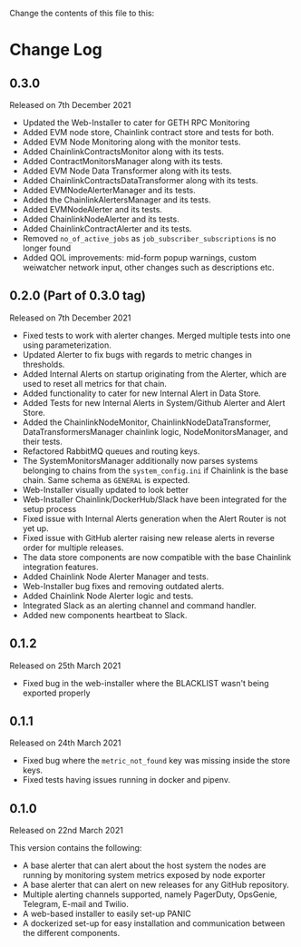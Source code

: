 Change the contents of this file to this:

# Change Log

## 0.3.0

Released on 7th December 2021

- Updated the Web-Installer to cater for GETH RPC Monitoring
- Added EVM node store, Chainlink contract store and tests for both.
- Added EVM Node Monitoring along with the monitor tests.
- Added ChainlinkContractsMonitor along with its tests.
- Added ContractMonitorsManager along with its tests.
- Added EVM Node Data Transformer along with its tests.
- Added ChainlinkContractsDataTransformer along with its tests.
- Added EVMNodeAlerterManager and its tests.
- Added the ChainlinkAlertersManager and its tests.
- Added EVMNodeAlerter and its tests.
- Added ChainlinkNodeAlerter and its tests.
- Added ChainlinkContractAlerter and its tests.
- Removed `no_of_active_jobs` as `job_subscriber_subscriptions` is no longer found
- Added QOL improvements: mid-form popup warnings, custom weiwatcher network input, other changes such as descriptions etc.

## 0.2.0 (Part of 0.3.0 tag)

Released on 7th December 2021

- Fixed tests to work with alerter changes. Merged multiple tests into one using parameterization.
- Updated Alerter to fix bugs with regards to metric changes in thresholds.
- Added Internal Alerts on startup originating from the Alerter, which are used to reset all metrics for that chain.
- Added functionality to cater for new Internal Alert in Data Store.
- Added Tests for new Internal Alerts in System/Github Alerter and Alert Store.
- Added the ChainlinkNodeMonitor, ChainlinkNodeDataTransformer, DataTransformersManager chainlink logic, NodeMonitorsManager, and their tests.
- Refactored RabbitMQ queues and routing keys.
- The SystemMonitorsManager additionally now parses systems belonging to chains from the `system_config.ini` if Chainlink is the base chain. Same schema as `GENERAL` is expected.
- Web-Installer visually updated to look better
- Web-Installer Chainlink/DockerHub/Slack have been integrated for the setup process
- Fixed issue with Internal Alerts generation when the Alert Router is not yet up.
- Fixed issue with GitHub alerter raising new release alerts in reverse order for multiple releases.
- The data store components are now compatible with the base Chainlink integration features.
- Added Chainlink Node Alerter Manager and tests.
- Web-Installer bug fixes and removing outdated alerts.
- Added Chainlink Node Alerter logic and tests.
- Integrated Slack as an alerting channel and command handler.
- Added new components heartbeat to Slack.

## 0.1.2

Released on 25th March 2021

- Fixed bug in the web-installer where the BLACKLIST wasn't being exported properly

## 0.1.1

Released on 24th March 2021

- Fixed bug where the `metric_not_found` key was missing inside the store keys.
- Fixed tests having issues running in docker and pipenv.

## 0.1.0

Released on 22nd March 2021

This version contains the following:
* A base alerter that can alert about the host system the nodes are running by monitoring system metrics exposed by node exporter
* A base alerter that can alert on new releases for any GitHub repository.
* Multiple alerting channels supported, namely PagerDuty, OpsGenie, Telegram, E-mail and Twilio.
* A web-based installer to easily set-up PANIC
* A dockerized set-up for easy installation and communication between the different components.